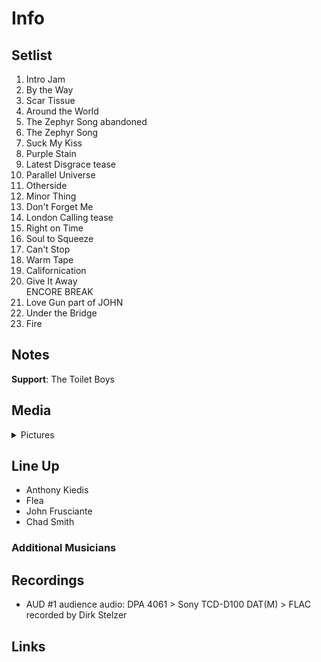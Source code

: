 # Info

## Setlist

1. Intro Jam
2. By the Way
3. Scar Tissue
4. Around the World
5. The Zephyr Song abandoned
6. The Zephyr Song
7. Suck My Kiss
8. Purple Stain
9. Latest Disgrace tease
10. Parallel Universe
11. Otherside
12. Minor Thing
13. Don't Forget Me
14. London Calling tease
15. Right on Time
16. Soul to Squeeze
17. Can't Stop
18. Warm Tape
19. Californication
20. Give It Away
<br> ENCORE BREAK
21. Love Gun part of JOHN
22. Under the Bridge
23. Fire

## Notes

**Support**: The Toilet Boys

## Media 

<details>
  <summary>Pictures</summary>
  <!--<img alt="Setlist" title="Setlist" src="_.jpg" height="200" />-->
</details>

## Line Up

* Anthony Kiedis
* Flea
* John Frusciante
* Chad Smith

### Additional Musicians

## Recordings

* AUD #1 audience audio: DPA 4061 > Sony TCD-D100 DAT(M) > FLAC recorded by Dirk Stelzer

## Links
